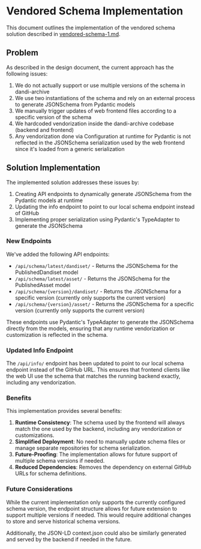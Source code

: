 # Vendored Schema Implementation

This document outlines the implementation of the vendored schema solution described in [vendored-schema-1.md](./vendored-schema-1.md).

## Problem

As described in the design document, the current approach has the following issues:

1. We do not actually support or use multiple versions of the schema in dandi-archive
2. We use two instantiations of the schema and rely on an external process to generate JSONSchema from Pydantic models
3. We manually trigger updates of web frontend files according to a specific version of the schema
4. We hardcoded vendorization inside the dandi-archive codebase (backend and frontend)
5. Any vendorization done via Configuration at runtime for Pydantic is not reflected in the JSONSchema serialization used by the web frontend since it's loaded from a generic serialization

## Solution Implementation

The implemented solution addresses these issues by:

1. Creating API endpoints to dynamically generate JSONSchema from the Pydantic models at runtime
2. Updating the info endpoint to point to our local schema endpoint instead of GitHub
3. Implementing proper serialization using Pydantic's TypeAdapter to generate the JSONSchema

### New Endpoints

We've added the following API endpoints:

- `/api/schema/latest/dandiset/` - Returns the JSONSchema for the PublishedDandiset model
- `/api/schema/latest/asset/` - Returns the JSONSchema for the PublishedAsset model
- `/api/schema/{version}/dandiset/` - Returns the JSONSchema for a specific version (currently only supports the current version)
- `/api/schema/{version}/asset/` - Returns the JSONSchema for a specific version (currently only supports the current version)

These endpoints use Pydantic's TypeAdapter to generate the JSONSchema directly from the models, ensuring that any runtime vendorization or customization is reflected in the schema.

### Updated Info Endpoint

The `/api/info/` endpoint has been updated to point to our local schema endpoint instead of the GitHub URL. This ensures that frontend clients like the web UI use the schema that matches the running backend exactly, including any vendorization.

### Benefits

This implementation provides several benefits:

1. **Runtime Consistency**: The schema used by the frontend will always match the one used by the backend, including any vendorization or customizations.
2. **Simplified Deployment**: No need to manually update schema files or manage separate repositories for schema serialization.
3. **Future-Proofing**: The implementation allows for future support of multiple schema versions if needed.
4. **Reduced Dependencies**: Removes the dependency on external GitHub URLs for schema definitions.

### Future Considerations

While the current implementation only supports the currently configured schema version, the endpoint structure allows for future extension to support multiple versions if needed. This would require additional changes to store and serve historical schema versions.

Additionally, the JSON-LD context.json could also be similarly generated and served by the backend if needed in the future.
